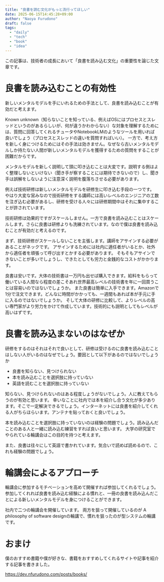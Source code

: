 ```yaml
---
title: "良書を読む文化がもっと流行ってほしい"
date: 2025-06-15T14:45:28+09:00
author: "Naoya Furudono"
draft: false
tags:
  - "daily"
  - "tech"
  - "book"
  - "idea"
---
```


この記事は、技術者の成長において「良書を読み込む文化」の重要性を論じた文章です。

# 良書を読み込むことの有効性

新しいメンタルモデルを手にいれるための手法として、良書を読み込むことが有効だと考えます。

Known unknown（知らないことを知っている、例えばOSにはプロセスとスレッドというのがあるらしいが、何が違うかわからない）な対象を理解するためには、質問に回答してくれるチュータやNotebookLMのようなツールを用いれば良いでしょう（プロセスとスレッドの違いを質問すればいい）。
一方で、考え方を新しく身につけるためにはその手法は効きません。なぜなら古いメンタルモデルしか持たない人間が新しいメンタルモデルを獲得するための質問をすることが困難だからです。

メンタルモデルを新しく説明して頭に叩き込むことは大変です。説明する側はよく整理しないといけない（聞き手が察することには期待できないので）し、聞き手は誤解をしないように注意深く説明を腹落ちさせる必要があります。

例えば技術研修は新しいメンタルモデルを研修生に叩き込む手段の一つです。
やはり大変な営みなので技術研修をする講師には高いレベルのエンジニアの工数を注ぎ込む必要があるし、研修を受ける人々には研修期間中はそれに集中することが許されています。

技術研修は効果的ですがスケールしません。一方で良書を読み込むことはスケールします。さらに良書は研修よりも洗練されています。なので僕は良書を読み込むことが有効だと考えるのです。

まず、技術研修がスケールしないことを主張します。講師をアサインする必要があることがネックです。
アサインするためには社内に適任者がいるとか、社外から適任者を頑張って呼び出すとかする必要があります。
そもそもアサインできないことが多いでしょうし、できたとしても労力と金銭的なコストがかかります。

良書は安いです。大体の技術書は一万円も出せば購入できます。給料をもらって働いている人間なら程度の差こそあれ世界最高レベルの技術書を年に一回買うことは容易いのではないでしょうか。
また良書は簡単に入手できます。Amazonで1分で注文できます。どんなに時間がかかっても、一週間もあれば本が手元に手に入るのではないでしょうか。
そして大体の研修に比較して、よりレベルの高い専門家がより労力をかけて作成しています。技術的にも説明としてもレベルが高いはずです。

# 良書を読み込まないのはなぜか

研修をするのはそれはそれで良いとして、研修は受けるのに良書を読み込むことはしない人がいるのはなぜでしょう。要因として以下があるのではないでしょうか

- 良書を知らない、見つけられない
- 本を読み込むことを選択肢に持っていない
- 英語を読むことを選択肢に持っていない

知らない、見つけられないのはある程度しょうがないでしょう。人に教えてもらうのが有効と思います。
幸いなことに社内では本を紹介し合う文化が多少あります。そこで一定解決できるでしょう。インターネットには良書を紹介してくれる人がちらほらいます。アンテナを貼っておくと良いでしょう。

本を読み込むことを選択肢に持っていないのは経験の問題でしょう。読み込んだことのある人と一緒に読み込む練習をすれば良いと思います。
大学の研究室でやられている輪講会はこの目的を持つと考えます。

また、良書は往々にして英語で書かれています。気合いで読めば読めるので、これも経験の問題でしょう。

# 輪講会によるアプローチ

輪講会に参加するモチベーションを高めて開催すれば参加してくれるでしょう。
参加してくれれば良書を読み込む経験による慣れと、一冊の良書を読み込んだことによる新しいメンタルモデルを身につけることができます。

社内で二つの輪講会を開催しています。
両方を狙って開催しているのが A philosophy of software designの輪講で、慣れを狙ったのが型システムの輪講です。

# おまけ

僕のおすすめ書籍や僕が好きな、書籍をおすすめしてくれるサイトや記事を紹介する記事を書きました。

https://dev.nfurudono.com/posts/books/
